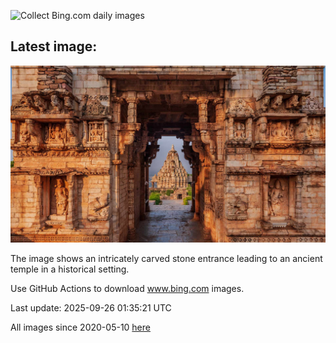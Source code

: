 ![Collect Bing.com daily images](https://github.com/counter2015/bing-daily-images/workflows/Collect%20Bing.com%20daily%20images/badge.svg)
## Latest image:
![](images/FortChittorgarh.jpg)

The image shows an intricately carved stone entrance leading to an ancient temple in a historical setting.

Use GitHub Actions to download www.bing.com images.

Last update: 2025-09-26 01:35:21 UTC

All images since 2020-05-10 [here](https://github.com/counter2015/bing-daily-images/tree/master/images)
